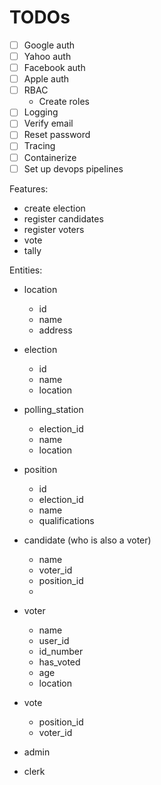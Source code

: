 # TODOs

- [ ] Google auth
- [ ] Yahoo auth
- [ ] Facebook auth
- [ ] Apple auth
- [ ] RBAC
  - Create roles
- [ ] Logging
- [ ] Verify email
- [ ] Reset password
- [ ] Tracing
- [ ] Containerize
- [ ] Set up devops pipelines

Features:

- create election
- register candidates
- register voters
- vote
- tally

Entities:

- location
  - id
  - name
  - address

- election
  - id
  - name
  - location
  <!-- - positions (list of positions in election) -->
  <!-- - polling stations -->
  <!-- - candidates -->
  <!-- - voters -->
  
- polling_station
  - election_id
  - name
  - location

  <!-- - polling_stations -->
- position
  - id
  - election_id
  - name
  - qualifications
  
- candidate (who is also a voter)
  - name
  - voter_id
  - position_id
  - 
- voter
  - name
  - user_id
  - id_number
  - has_voted
  - age
  - location
- vote
  - position_id
  - voter_id
- admin
- clerk
